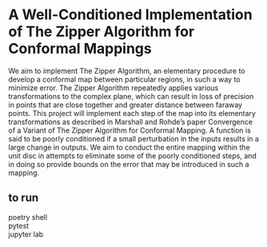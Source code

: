 # A Well-Conditioned Implementation of The Zipper Algorithm for Conformal Mappings

We aim to implement The Zipper Algorithm, an elementary procedure to develop a conformal map between particular regions, in such a way to minimize error. The Zipper Algorithm repeatedly applies various transformations to the complex plane, which can result in loss of precision in points that are close together and greater distance between faraway points. This project will implement each step of the map into its elementary transformations as described in Marshall and Rohde’s paper Convergence of a Variant of The Zipper Algorithm for Conformal Mapping. A function is said to be poorly conditioned if a small perturbation in the inputs results in a large change in outputs. We aim to conduct the entire mapping within the unit disc in attempts to eliminate some of the poorly conditioned steps, and in doing so provide bounds on the error that may be introduced in such a mapping.

## to run
poetry shell \
pytest \
jupyter lab
